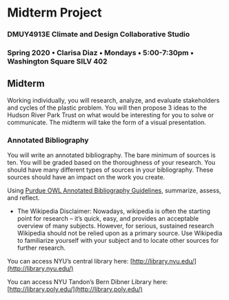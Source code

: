# Midterm Project

### DMUY4913E Climate and Design Collaborative Studio

### Spring 2020 • Clarisa Diaz • Mondays • 5:00-7:30pm • Washington Square SILV 402

## Midterm

Working individually, you will research, analyze, and evaluate stakeholders and cycles of the plastic problem. You will then propose 3 ideas to the Hudson River Park Trust on what would be interesting for you to solve or communicate. The midterm will take the form of a visual presentation.


### Annotated Bibliography

You will write an annotated bibliography. The bare minimum of sources is ten. You will be graded based on the thoroughness of your research.  You should have many different types of sources in your bibliography.  These sources should have an impact on the work you create.

Using [Purdue OWL Annotated Bibliography Guidelines](https://owl.english.purdue.edu/owl/resource/614/01/), summarize, assess, and reflect.

* The Wikipedia Disclaimer: Nowadays, wikipedia is often the starting point for research – it’s quick, easy, and provides an acceptable overview of many subjects. However, for serious, sustained research Wikipedia should not be relied upon as a primary source. Use Wikipedia to familiarize yourself with your subject and to locate other sources for further research.

You can access NYU’s central library here: [http://library.nyu.edu/](http://library.nyu.edu/)

You can access NYU Tandon’s Bern Dibner Library here: [http://library.poly.edu/](http://library.poly.edu/)